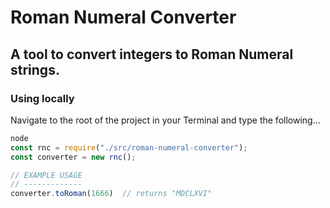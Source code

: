 # Roman Numeral Converter

## A tool to convert integers to Roman Numeral strings.

### Using locally
Navigate to the root of the project in your Terminal
and type the following...


```javascript
node
const rnc = require("./src/roman-numeral-converter");
const converter = new rnc();

// EXAMPLE USAGE
// -------------
converter.toRoman(1666)  // returns "MDCLXVI"
```
